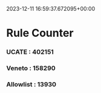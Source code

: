 2023-12-11 16:59:37.672095+00:00
# Rule Counter 
 ### UCATE : 402151

 ### Veneto : 158290

 ### Allowlist : 13930